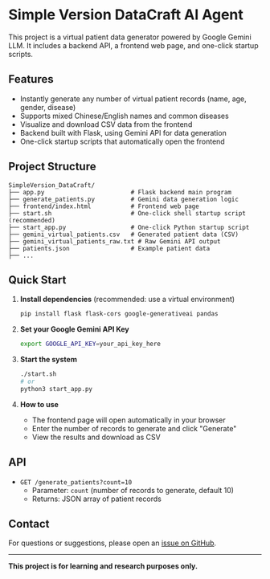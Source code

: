 # Simple Version DataCraft AI Agent

This project is a virtual patient data generator powered by Google Gemini LLM. It includes a backend API, a frontend web page, and one-click startup scripts.

## Features

- Instantly generate any number of virtual patient records (name, age, gender, disease)
- Supports mixed Chinese/English names and common diseases
- Visualize and download CSV data from the frontend
- Backend built with Flask, using Gemini API for data generation
- One-click startup scripts that automatically open the frontend

## Project Structure

```
SimpleVersion_DataCraft/
├── app.py                        # Flask backend main program
├── generate_patients.py          # Gemini data generation logic
├── frontend/index.html           # Frontend web page
├── start.sh                      # One-click shell startup script (recommended)
├── start_app.py                  # One-click Python startup script
├── gemini_virtual_patients.csv   # Generated patient data (CSV)
├── gemini_virtual_patients_raw.txt # Raw Gemini API output
├── patients.json                 # Example patient data
├── ...
```

## Quick Start

1. **Install dependencies** (recommended: use a virtual environment)
   ```bash
   pip install flask flask-cors google-generativeai pandas
   ```

2. **Set your Google Gemini API Key**
   ```bash
   export GOOGLE_API_KEY=your_api_key_here
   ```

3. **Start the system**
   ```bash
   ./start.sh
   # or
   python3 start_app.py
   ```

4. **How to use**
   - The frontend page will open automatically in your browser
   - Enter the number of records to generate and click "Generate"
   - View the results and download as CSV

## API

- `GET /generate_patients?count=10`
  - Parameter: `count` (number of records to generate, default 10)
  - Returns: JSON array of patient records

## Contact

For questions or suggestions, please open an [issue on GitHub](https://github.com/DorisTheChef/Simple_Version_DataCraft_AI_Agent/issues).

---

**This project is for learning and research purposes only.** 